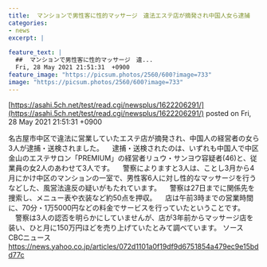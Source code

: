 ```yaml
---
title:  マンションで男性客に性的マッサージ　違法エステ店が摘発され中国人女ら逮捕 
categories:
- news
excerpt: |
  
feature_text: |
  ##  マンションで男性客に性的マッサージ　違...
  Fri, 28 May 2021 21:51:31  +0900
feature_image: "https://picsum.photos/2560/600?image=733"
image: "https://picsum.photos/2560/600?image=733"
---
```


[https://asahi.5ch.net/test/read.cgi/newsplus/1622206291/](https://asahi.5ch.net/test/read.cgi/newsplus/1622206291/)
posted on Fri, 28 May 2021 21:51:31  +0900

<!--more-->

名古屋市中区で違法に営業していたエステ店が摘発され、中国人の経営者の女ら3人が逮捕・送検されました。 　逮捕・送検されたのは、いずれも中国人で中区金山のエステサロン「PREMIUM」の経営者リュウ・サンヨウ容疑者(46)と、従業員の女2人のあわせて3人です。 　警察によりますと3人は、ことし3月から4月にかけ中区のマンションの一室で、男性客6人に対し性的なマッサージを行うなどした、風営法違反の疑いがもたれています。 　警察は27日までに関係先を捜索し、メニュー表や衣装など約50点を押収。 　店は午前3時までの営業時間に、70分・1万5000円などの料金でサービスを行っていたということです。 　警察は3人の認否を明らかにしていませんが、店が3年前からマッサージ店を装い、ひと月に150万円ほどを売り上げていたとみて調べています。 ソース　CBCニュース https://news.yahoo.co.jp/articles/072d1101a0f19df9d6751854a479ec9e15bdd77c
